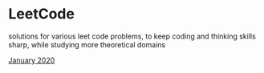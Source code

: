 # LeetCode
solutions for various leet code problems, to keep coding and thinking skills sharp, while studying more theoretical domains

[January 2020](https://github.com/AashrayAnand/LeetCode/tree/master/January2020)


